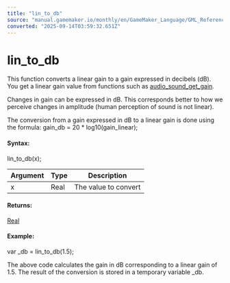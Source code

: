 ```yaml
---
title: "lin_to_db"
source: "manual.gamemaker.io/monthly/en/GameMaker_Language/GML_Reference/Asset_Management/Audio/lin_to_db.htm"
converted: "2025-09-14T03:59:32.651Z"
---
```


# lin\_to\_db

This function converts a linear gain to a gain expressed in decibels (dB). You get a linear gain value from functions such as [audio\_sound\_get\_gain](audio_sound_get_gain.md).

Changes in gain can be expressed in dB. This corresponds better to how we perceive changes in amplitude (human perception of sound is not linear).

The conversion from a gain expressed in dB to a linear gain is done using the formula: gain\_db = 20 \* log10(gain\_linear);

#### Syntax:

lin\_to\_db(x);

| Argument | Type | Description |
| --- | --- | --- |
| x | Real | The value to convert |

#### Returns:

[Real](../../../GML_Overview/Data_Types.md)

#### Example:

var \_db = lin\_to\_db(1.5);

The above code calculates the gain in dB corresponding to a linear gain of 1.5. The result of the conversion is stored in a temporary variable \_db.